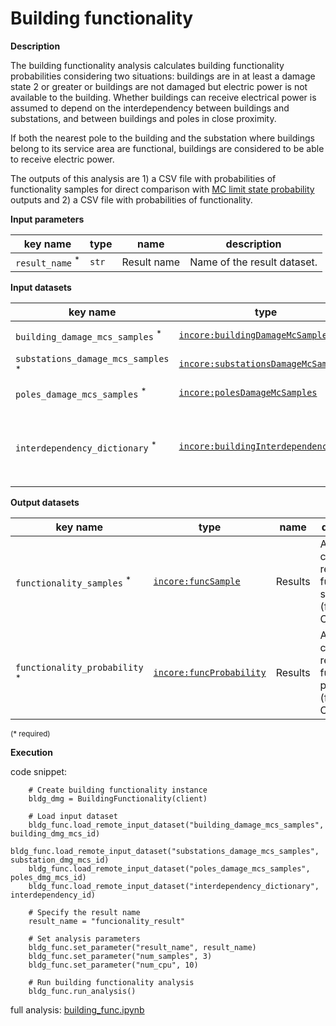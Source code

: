 # Building functionality

**Description**

The building functionality analysis calculates building functionality probabilities considering 
two situations: buildings are in at least a damage state 2 or greater or buildings are not damaged but electric
power is not available to the building. Whether buildings can receive electrical power is assumed to depend on 
the interdependency between buildings and substations, and between buildings and poles in close proximity.

If both the nearest pole to the building and the substation where buildings belong to its service area are 
functional, buildings are considered to be able to receive electric power.

The outputs of this analysis are 1) a CSV file with probabilities of functionality samples 
for direct comparison with [MC limit state probability](mc_lmit_state_prob) outputs and 
2) a CSV file with probabilities of functionality.

**Input parameters**

key name | type | name | description
--- | --- | --- | ---
`result_name` <sup>*</sup> | `str` | Result name | Name of the result dataset.

**Input datasets**

key name | type | name | description
--- | --- | --- | ---
`building_damage_mcs_samples` <sup>*</sup> | [`incore:buildingDamageMcSamples`](https://incore.ncsa.illinois.edu/semantics/api/types/incore:buildingDamageMcSamples) | Building dataset |  Buildings damage dataset.
`substations_damage_mcs_samples` <sup>*</sup> | [`incore:substationsDamageMcSamples`](https://incore.ncsa.illinois.edu/semantics/api/types/incore:substationsDamageMcSamples) | Substation dataset |  Substations damage dataset.
`poles_damage_mcs_samples` <sup>*</sup> | [`incore:polesDamageMcSamples`](https://incore.ncsa.illinois.edu/semantics/api/types/incore:polesDamageMcSamples) | Pole dataset |  Electric poles dataset.
`interdependency_dictionary` <sup>*</sup> | [`incore:buildingInterdependencyDict`](https://incore.ncsa.illinois.edu/semantics/api/types/incore:buildingInterdependencyDict) | Interdependency dataset |  A dataset of interdependency between buildings and substations and poles.

**Output datasets**

key name | type | name | description
--- | --- | --- | ---
`functionality_samples` <sup>*</sup> | [`incore:funcSample`](https://incore.ncsa.illinois.edu/semantics/api/types/incore:funcSample) | Results | A dataset containing results of functionality samples<br>(format: CSV).
`functionality_probability` <sup>*</sup> | [`incore:funcProbability`](https://incore.ncsa.illinois.edu/semantics/api/types/incore:funcProbability) | Results | A dataset containing results of functionality probability<br>(format: CSV).

<small>(* required)</small>

**Execution**

code snippet:

```
    # Create building functionality instance
    bldg_dmg = BuildingFunctionality(client)

    # Load input dataset
    bldg_func.load_remote_input_dataset("building_damage_mcs_samples", building_dmg_mcs_id)
    bldg_func.load_remote_input_dataset("substations_damage_mcs_samples", substation_dmg_mcs_id)
    bldg_func.load_remote_input_dataset("poles_damage_mcs_samples", poles_dmg_mcs_id)
    bldg_func.load_remote_input_dataset("interdependency_dictionary", interdependency_id)

    # Specify the result name
    result_name = "funcionality_result"

    # Set analysis parameters
    bldg_func.set_parameter("result_name", result_name)
    bldg_func.set_parameter("num_samples", 3)
    bldg_func.set_parameter("num_cpu", 10)

    # Run building functionality analysis
    bldg_func.run_analysis()
```
full analysis: [building_func.ipynb](https://github.com/IN-CORE/incore-docs/blob/main/notebooks/building_func.ipynb)
